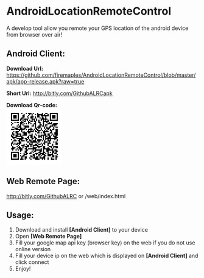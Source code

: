 # AndroidLocationRemoteControl
A develop tool allow you remote your GPS location of the android device from browser over air!

**Android Client:**
---------------
**Download Url:** https://github.com/firemaples/AndroidLocationRemoteControl/blob/master/apk/app-release.apk?raw=true

**Short Url:**
http://bitly.com/GithubALRCapk

**Download Qr-code:**<br>
![enter image description here](https://raw.githubusercontent.com/firemaples/AndroidLocationRemoteControl/master/apk/qrcode.png)

**Web Remote Page:**
----------------
http://bitly.com/GithubALRC or /web/index.html

**Usage:**
------
 1. Download and install **[Android Client]** to your device 
 2. Open **[Web Remote Page]**
 3. Fill your google map api key (browser key) on the web if you do not use online version
 4. Fill your device ip on the web which is displayed on **[Android Client]** and click connect
 5. Enjoy!
